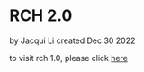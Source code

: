 # RCH 2.0
by Jacqui Li 
created Dec 30 2022

to visit rch 1.0, please click [here](https://free-electron.org/run/)
